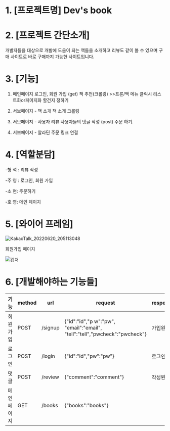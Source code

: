 # 1. [프로젝트명] Dev's book
# 2. [프로젝트 간단소개]
개발자들을 대상으로 개발에 도움이 되는 책들을 소개하고 리뷰도 같이 볼 수 있으며 구매 사이트로 바로 구매까지 가능한 사이트입니다.

# 3. [기능]
1) 메인페이지
로그인, 회원 가입 (get)
책 추천(크롤링) >>프론/백 메뉴 클릭시 리스트화or페이지화 할건지 정하기

2) 서브페이지 - 책 소개
책 소개 크롤링

3) 서브페이지 - 사용자 리뷰
사용자들의 댓글 작성 (post)
주문 하기.

4) 서브페이지 - 알라딘 주문 링크 연결

# 4. [역할분담]

-형 석 : 리뷰 작성

-주 영 : 로그인, 회원 가입

-소 현:   주문하기

-호 영: 메인 페이지

# 5. [와이어 프레임]
![KakaoTalk_20220620_205113048](https://user-images.githubusercontent.com/107523641/174595784-5da44ef8-4ad3-4573-aa05-77f9092f8a0d.png)

 회원가입 페이지

![캡처](https://user-images.githubusercontent.com/107523641/174597995-5ef5b894-701e-4638-b13d-2c36cc835399.PNG)


# 6. [개발해야하는 기능들]


 |기능|method|url|request|respeonse|
|------|------|--------|-------------------|-------------|
|회원가입|POST|/signup|{"id":"id","p w":"pw", "email":"email", "tell":"tell","pwcheck":"pwcheck"}|가입완료|
|로그인|POST|/login|	{"id":"id","pw":"pw"}|로그인완료|
|댓글|POST|/review|{"comment":"comment"}|작성완료|
|메인페이지|GET|/books|{"books":"books"}||
